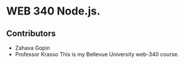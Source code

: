 # WEB 340 Node.js.
## Contributors
* Zahava Gopin
* Professor Krasso
This is my Bellevue University web-340 course. 
